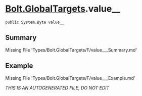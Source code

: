 # [Bolt.GlobalTargets](Types/Bolt.GlobalTargets.md).value__
`public System.Byte value__`
## Summary
Missing File 'Types/Bolt.GlobalTargets/F/value___Summary.md'
## Example
Missing File 'Types/Bolt.GlobalTargets/F/value___Example.md'

*THIS IS AN AUTOGENERATED FILE, DO NOT EDIT*
